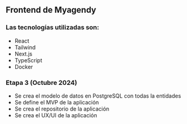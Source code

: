 ## Frontend de Myagendy

### Las tecnologías utilizadas son:

- React
- Tailwind
- Next.js
- TypeScript
- Docker 

### Etapa 3 (Octubre 2024)

- Se crea el modelo de datos en PostgreSQL con todas la entidades
- Se define el MVP de la aplicación
- Se crea el repositorio de la aplicación
- Se crea el UX/UI de la aplicación


